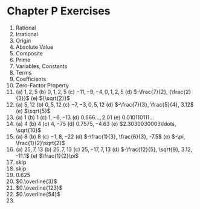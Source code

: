 # Chapter P Exercises
1. Rational
2. Irrational
3. Origin
4. Absolute Value
5. Composite
6. Prime
7. Variables, Constants
8. Terms
9. Coefficients
10. Zero-Factor Property
11. (a) $1,2,5$ (b) $0,1,2,5$ (c) $-11,-9,-4,0,1,2,5$ (d) $-\frac{7}{2}, {\frac{2}{3}}$ (e) ${\sqrt{2}}$
12. (a) $5, 12$ (b) $0, 5, 12$ (c) $-7, -3, 0, 5, 12$ (d) $-\frac{7}{3}, \frac{5}{4}, 3.12$ (e) $\sqrt{5}$
13. (a) $1$ (b) $1$ (c) $1,-6,-13$ (d) $0.666\ldots, 2.01$ (e) $0.010110111\ldots$
14. (a) $4$ (b) $4$ (c) $4, -75$ (d) $0.7575, -4.63$ (e) $2.3030030003\ldots, \sqrt{10}$
15. (a) $8$ (b) $8$ (c) $-1, 8, -22$ (d) $-\frac{1}{3}, \frac{6}{3}, -7.5$ (e) $-\pi, \frac{1}{2}\sqrt{2}$
16. (a) $25, 7, 13$ (b) $25, 7, 13$ (c) $25, -17, 7, 13$ (d) $-\frac{12}{5}, \sqrt{9}, 3.12, -11.1$ (e) $\frac{1}{2}\pi$
17. skip
18. skip
19. $0.625$
20. $0.\overline{3}$
21. $0.\overline{123}$
22. $0.\overline{54}$
23. 